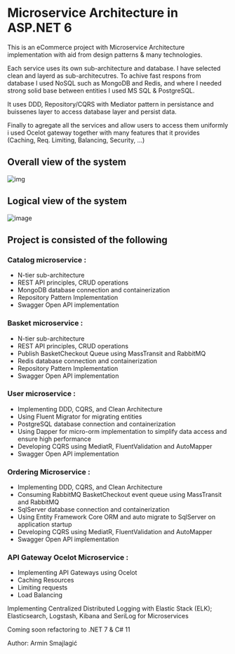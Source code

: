 
# Microservice Architecture in ASP.NET 6

This is an eCommerce project with Microservice Architecture implementation with aid from design patterns & many technologies.

Each service uses its own sub-architecture and database. 
I have selected clean and layerd as sub-architecutres. 
To achive fast respons from database I used NoSQL such as MongoDB and Redis, and where I needed strong solid base between entities I used MS SQL & PostgreSQL.

It uses DDD, Repository/CQRS with Mediator pattern in persistance and buissenes layer to access database layer and persist data. 

Finally to agregate all the services and allow users to access them uniformly i used Ocelot gateway together with many features that it provides (Caching, Req. Limiting, Balancing, Security, ...)

## Overall view of the system

![img](https://user-images.githubusercontent.com/45321513/192594683-70e5ea72-5fc3-46ab-bc66-2e7cbb51caad.jpeg)

## Logical view of the system

![image](https://user-images.githubusercontent.com/45321513/211333548-c90bb464-2803-4a63-b735-fa296f3ba5f8.png)

## Project is consisted of the following

### Catalog microservice :
- N-tier sub-architecture
- REST API principles, CRUD operations
- MongoDB database connection and containerization
- Repository Pattern Implementation
- Swagger Open API implementation

### Basket microservice :
- N-tier sub-architecture
- REST API principles, CRUD operations
- Publish BasketCheckout Queue using MassTransit and RabbitMQ
- Redis database connection and containerization
- Repository Pattern Implementation
- Swagger Open API implementation

### User microservice :
- Implementing DDD, CQRS, and Clean Architecture
- Using Fluent Migrator for migrating entities
- PostgreSQL database connection and containerization
- Using Dapper for micro-orm implementation to simplify data access and ensure high performance
- Developing CQRS using MediatR, FluentValidation and AutoMapper
- Swagger Open API implementation

### Ordering Microservice :
- Implementing DDD, CQRS, and Clean Architecture
- Consuming RabbitMQ BasketCheckout event queue using MassTransit and RabbitMQ 
- SqlServer database connection and containerization
- Using Entity Framework Core ORM and auto migrate to SqlServer on application startup
- Developing CQRS using MediatR, FluentValidation and AutoMapper
- Swagger Open API implementation

### API Gateway Ocelot Microservice :
- Implementing API Gateways using Ocelot
- Caching Resources
- Limiting requests
- Load Balancing

Implementing Centralized Distributed Logging with Elastic Stack (ELK); Elasticsearch, Logstash, Kibana and SeriLog for Microservices

Coming soon refactoring to .NET 7 & C# 11

Author: Armin Smajlagić
